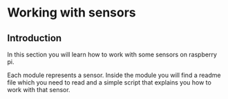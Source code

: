 # Working with sensors
## Introduction
In this section you will learn how to work with some sensors on raspberry pi.

Each module represents a sensor. Inside the module you will find a readme file which you need to read and a simple script that explains you how to work with that sensor.
